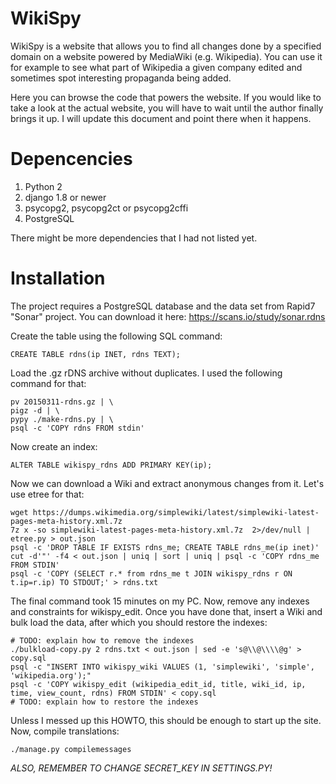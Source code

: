 WikiSpy
=======

WikiSpy is a website that allows you to find all changes done by a specified
domain on a website powered by MediaWiki (e.g. Wikipedia). You can use it for
example to see what part of Wikipedia a given company edited and sometimes spot
interesting propaganda being added.

Here you can browse the code that powers the website. If you would like to take
a look at the actual website, you will have to wait until the author finally
brings it up. I will update this document and point there when it happens.

Depencencies
============

1. Python 2
2. django 1.8 or newer
3. psycopg2, psycopg2ct or psycopg2cffi
4. PostgreSQL

There might be more dependencies that I had not listed yet.


Installation
============

The project requires a PostgreSQL database and the data set from Rapid7 "Sonar"
project. You can download it here: https://scans.io/study/sonar.rdns

Create the table using the following SQL command:

```
CREATE TABLE rdns(ip INET, rdns TEXT);
```

Load the .gz rDNS archive without duplicates. I used the following command for
that:

```
pv 20150311-rdns.gz | \
pigz -d | \
pypy ./make-rdns.py | \
psql -c 'COPY rdns FROM stdin'
```

Now create an index:

```
ALTER TABLE wikispy_rdns ADD PRIMARY KEY(ip);
```

Now we can download a Wiki and extract anonymous changes from it. Let's use etree for that:

```
wget https://dumps.wikimedia.org/simplewiki/latest/simplewiki-latest-pages-meta-history.xml.7z
7z x -so simplewiki-latest-pages-meta-history.xml.7z  2>/dev/null | etree.py > out.json
psql -c 'DROP TABLE IF EXISTS rdns_me; CREATE TABLE rdns_me(ip inet)'
cut -d'"' -f4 < out.json | uniq | sort | uniq | psql -c 'COPY rdns_me FROM STDIN'
psql -c 'COPY (SELECT r.* from rdns_me t JOIN wikispy_rdns r ON t.ip=r.ip) TO STDOUT;' > rdns.txt
```

The final command took 15 minutes on my PC. Now, remove any indexes and
constraints for wikispy_edit. Once you have done that, insert a Wiki and bulk
load the data, after which you should restore the indexes:

```
# TODO: explain how to remove the indexes
./bulkload-copy.py 2 rdns.txt < out.json | sed -e 's@\\@\\\\@g' > copy.sql
psql -c "INSERT INTO wikispy_wiki VALUES (1, 'simplewiki', 'simple', 'wikipedia.org');"
psql -c 'COPY wikispy_edit (wikipedia_edit_id, title, wiki_id, ip, time, view_count, rdns) FROM STDIN' < copy.sql
# TODO: explain how to restore the indexes
```

Unless I messed up this HOWTO, this should be enough to start up the site. Now,
compile translations:

```
./manage.py compilemessages
```

*ALSO, REMEMBER TO CHANGE SECRET_KEY IN SETTINGS.PY!*
